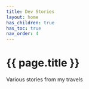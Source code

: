 ```yaml
---
title: Dev Stories
layout: home
has_children: true
has_toc: true
nav_order: 4
---
```


# {{ page.title }}

Various stories from my travels
